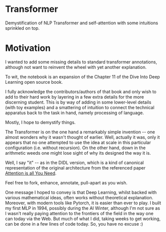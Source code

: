 # Transformer

Demystification of NLP Transformer and self-attention with some intuitions sprinkled on top.

# Motivation

I wanted to add some missing details to standard transformer annotations, although not want to reinvent the wheel with yet another explanation.

To wit, the notebook is an expansion of the Chapter 11 of the Dive Into Deep Learning open source book.

I fully acknowledge the contributors/authors of that book and only wish to add to their hard work by layering in a few extra details for the more discerning student. This is by way of adding in some lower-level details (with toy examples) and a smattering of intuition to connect the technical apparatus back to the task in hand, namely processing of language.

Mostly, I hope to demystify things.

The Transformer is on the one hand a remarkably simple invention -- one almost wonders why it wasn't thought of earlier. Well, actually it was, only it appears that no one attempted to use the idea at scale in this particular configuration (i.e. without recursion). On the other hand, down in the arithmetic weeds one might lose sight of why its designed the way it is.

Well, I say "it" -- as in the DIDL version, which is a kind of canonical representation of the original architecture from the referenced paper [Attention is all You Need](https://d2l.ai/chapter_references/zreferences.html#id297).

Feel free to fork, enhance, annotate, pull-apart as you wish.

One message I hoped to convey is that Deep Learning, whilst backed with various mathematical ideas, often works without theoretical explanation. Moreover, with modern tools like Pytorch, it is easier than ever to play. I built my first MLP in 1994, possibly during the AI Winter, although I'm not sure as I wasn't really paying attention to the frontiers of the field in the way one can today via the Web. But much of what I did, taking weeks to get working, can be done in a few lines of code today. So, you have no excuse :)
